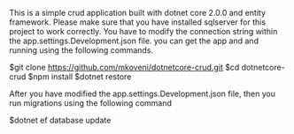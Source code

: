 This is a simple crud application built with dotnet core 2.0.0 and entity framework.
Please make sure that you have installed sqlserver for this project to work correctly. You have to modify the connection string within the app.settings.Development.json file. you can get the app and and running using the following commands.

$git clone https://github.com/mkoveni/dotnetcore-crud.git
$cd dotnetcore-crud
$npm install
$dotnet restore

After you have modified the app.settings.Development.json file, then you run migrations using the following command

$dotnet ef database update
